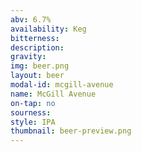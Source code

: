 ```yaml
---
abv: 6.7%
availability: Keg
bitterness: 
description:
gravity: 
img: beer.png
layout: beer
modal-id: mcgill-avenue
name: McGill Avenue
on-tap: no
sourness: 
style: IPA
thumbnail: beer-preview.png
---
```

